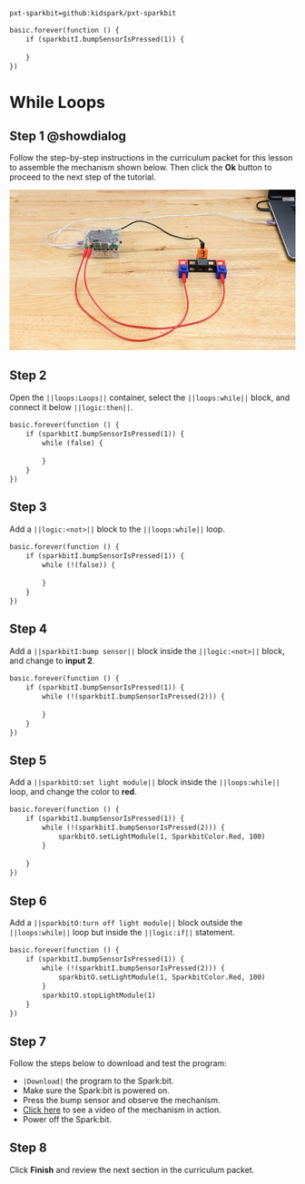 ```package
pxt-sparkbit=github:kidspark/pxt-sparkbit
```

```template
basic.forever(function () {
    if (sparkbitI.bumpSensorIsPressed(1)) {
    	
    }
})
```

# While Loops

## Step 1 @showdialog

Follow the step-by-step instructions in the curriculum packet for this lesson to assemble the mechanism shown below. Then click the **Ok** button to proceed to the next step of the tutorial.

![if-statements-1](https://raw.githubusercontent.com/KidSpark/tutorials/master/assets/3-2-while-loops.png)

## Step 2

Open the ``||loops:Loops||`` container, select the ``||loops:while||`` block, and connect it below ``||logic:then||``.

```blocks
basic.forever(function () {
    if (sparkbitI.bumpSensorIsPressed(1)) {
        while (false) {
        	
        }
    }
})
```

## Step 3

Add a ``||logic:<not>||`` block to the ``||loops:while||`` loop.

```blocks
basic.forever(function () {
    if (sparkbitI.bumpSensorIsPressed(1)) {
        while (!(false)) {
        	
        }
    }
})
```

## Step 4

Add a ``||sparkbitI:bump sensor||`` block inside the ``||logic:<not>||`` block, and change to **input 2**.

```blocks
basic.forever(function () {
    if (sparkbitI.bumpSensorIsPressed(1)) {
        while (!(sparkbitI.bumpSensorIsPressed(2))) {
        	
        }
    }
})
```

## Step 5

Add a ``||sparkbitO:set light module||`` block inside the ``||loops:while||`` loop, and change the color to **red**.

```blocks
basic.forever(function () {
    if (sparkbitI.bumpSensorIsPressed(1)) {
        while (!(sparkbitI.bumpSensorIsPressed(2))) {
            sparkbitO.setLightModule(1, SparkbitColor.Red, 100)
        }
        
    }
})
```

## Step 6

Add a ``||sparkbitO:turn off light module||`` block outside the ``||loops:while||`` loop but inside the ``||logic:if||`` statement.

```blocks
basic.forever(function () {
    if (sparkbitI.bumpSensorIsPressed(1)) {
        while (!(sparkbitI.bumpSensorIsPressed(2))) {
            sparkbitO.setLightModule(1, SparkbitColor.Red, 100)
        }
        sparkbitO.stopLightModule(1)
    }
})
```

## Step 7

Follow the steps below to download and test the program:
* ``|Download|`` the program to the Spark:bit.
* Make sure the Spark:bit is powered on.
* Press the bump sensor and observe the mechanism.
* [Click here](https://youtu.be/slq2tB1-yxU) to see a video of the mechanism in action.
* Power off the Spark:bit.

## Step 8

Click **Finish** and review the next section in the curriculum packet.